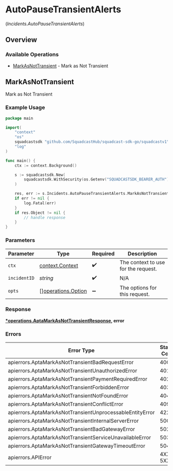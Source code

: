 # AutoPauseTransientAlerts
(*Incidents.AutoPauseTransientAlerts*)

## Overview

### Available Operations

* [MarkAsNotTransient](#markasnottransient) - Mark as Not Transient

## MarkAsNotTransient

Mark as Not Transient

### Example Usage

<!-- UsageSnippet language="go" operationID="Apta_markAsNotTransient" method="put" path="/v3/incidents/{incidentID}/mark-as-non-transient" -->
```go
package main

import(
	"context"
	"os"
	squadcastsdk "github.com/SquadcastHub/squadcast-sdk-go/squadcastv1"
	"log"
)

func main() {
    ctx := context.Background()

    s := squadcastsdk.New(
        squadcastsdk.WithSecurity(os.Getenv("SQUADCASTSDK_BEARER_AUTH")),
    )

    res, err := s.Incidents.AutoPauseTransientAlerts.MarkAsNotTransient(ctx, "<id>")
    if err != nil {
        log.Fatal(err)
    }
    if res.Object != nil {
        // handle response
    }
}
```

### Parameters

| Parameter                                                | Type                                                     | Required                                                 | Description                                              |
| -------------------------------------------------------- | -------------------------------------------------------- | -------------------------------------------------------- | -------------------------------------------------------- |
| `ctx`                                                    | [context.Context](https://pkg.go.dev/context#Context)    | :heavy_check_mark:                                       | The context to use for the request.                      |
| `incidentID`                                             | *string*                                                 | :heavy_check_mark:                                       | N/A                                                      |
| `opts`                                                   | [][operations.Option](../../models/operations/option.md) | :heavy_minus_sign:                                       | The options for this request.                            |

### Response

**[*operations.AptaMarkAsNotTransientResponse](../../models/operations/aptamarkasnottransientresponse.md), error**

### Errors

| Error Type                                               | Status Code                                              | Content Type                                             |
| -------------------------------------------------------- | -------------------------------------------------------- | -------------------------------------------------------- |
| apierrors.AptaMarkAsNotTransientBadRequestError          | 400                                                      | application/json                                         |
| apierrors.AptaMarkAsNotTransientUnauthorizedError        | 401                                                      | application/json                                         |
| apierrors.AptaMarkAsNotTransientPaymentRequiredError     | 402                                                      | application/json                                         |
| apierrors.AptaMarkAsNotTransientForbiddenError           | 403                                                      | application/json                                         |
| apierrors.AptaMarkAsNotTransientNotFoundError            | 404                                                      | application/json                                         |
| apierrors.AptaMarkAsNotTransientConflictError            | 409                                                      | application/json                                         |
| apierrors.AptaMarkAsNotTransientUnprocessableEntityError | 422                                                      | application/json                                         |
| apierrors.AptaMarkAsNotTransientInternalServerError      | 500                                                      | application/json                                         |
| apierrors.AptaMarkAsNotTransientBadGatewayError          | 502                                                      | application/json                                         |
| apierrors.AptaMarkAsNotTransientServiceUnavailableError  | 503                                                      | application/json                                         |
| apierrors.AptaMarkAsNotTransientGatewayTimeoutError      | 504                                                      | application/json                                         |
| apierrors.APIError                                       | 4XX, 5XX                                                 | \*/\*                                                    |